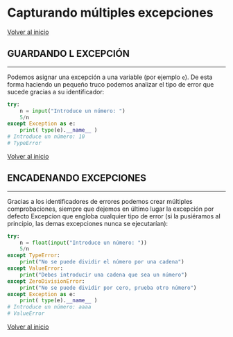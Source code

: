 # Capturando múltiples excepciones

[Volver al inicio](#-capturando-múltiples-excepciones)

## GUARDANDO L EXCEPCIÓN

---------------------------------------------------------------------------

Podemos asignar una excepción a una variable (por ejemplo `e`). De esta forma haciendo un pequeño truco podemos analizar el tipo de error que sucede gracias a su identificador:

```python
try:
    n = input("Introduce un número: ")
    5/n
except Exception as e:
    print( type(e).__name__ )
# Introduce un número: 10
# TypeError
```

[Volver al inicio](#-capturando-múltiples-excepciones)

## ENCADENANDO EXCEPCIONES

---------------------------------------------------------------------------

Gracias a los identificadores de errores podemos crear múltiples comprobaciones, siempre que dejemos en último lugar la excepción por defecto Excepcion que engloba cualquier tipo de error (si la pusiéramos al principio, las demas excepciones nunca se ejecutarían):

```python
try:
    n = float(input("Introduce un número: "))
    5/n
except TypeError:
    print("No se puede dividir el número por una cadena")
except ValueError:
    print("Debes introducir una cadena que sea un número")
except ZeroDivisionError:
    print("No se puede dividir por cero, prueba otro número")
except Exception as e:
    print( type(e).__name__ )
# Introduce un número: aaaa
# ValueError
```

[Volver al inicio](#-capturando-múltiples-excepciones)